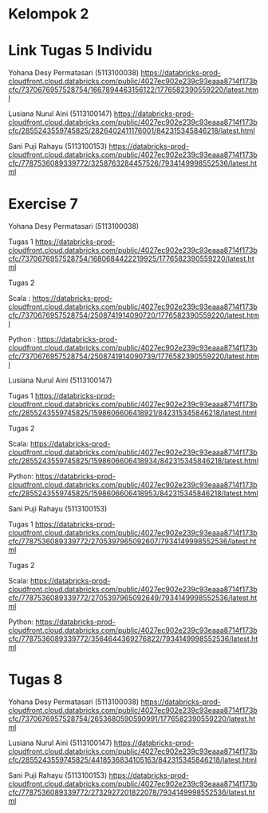 # Kelompok 2
# Link Tugas 5 Individu

Yohana Desy Permatasari (5113100038) 
https://databricks-prod-cloudfront.cloud.databricks.com/public/4027ec902e239c93eaaa8714f173bcfc/7370676957528754/1667894463156122/1776582390559220/latest.html

Lusiana Nurul Aini (5113100147)
https://databricks-prod-cloudfront.cloud.databricks.com/public/4027ec902e239c93eaaa8714f173bcfc/2855243559745825/2826402411176001/842315345846218/latest.html

Sani Puji Rahayu (5113100153)
https://databricks-prod-cloudfront.cloud.databricks.com/public/4027ec902e239c93eaaa8714f173bcfc/7787536089339772/3258763284457526/7934149998552536/latest.html


# Exercise 7

Yohana Desy Permatasari (5113100038) 

Tugas 1 
https://databricks-prod-cloudfront.cloud.databricks.com/public/4027ec902e239c93eaaa8714f173bcfc/7370676957528754/1680684422219925/1776582390559220/latest.html

Tugas 2

Scala :
https://databricks-prod-cloudfront.cloud.databricks.com/public/4027ec902e239c93eaaa8714f173bcfc/7370676957528754/2508741914090720/1776582390559220/latest.html

Python :
https://databricks-prod-cloudfront.cloud.databricks.com/public/4027ec902e239c93eaaa8714f173bcfc/7370676957528754/2508741914090739/1776582390559220/latest.html

Lusiana Nurul Aini (5113100147)

Tugas 1
https://databricks-prod-cloudfront.cloud.databricks.com/public/4027ec902e239c93eaaa8714f173bcfc/2855243559745825/1598606606418921/842315345846218/latest.html

Tugas 2

Scala:
https://databricks-prod-cloudfront.cloud.databricks.com/public/4027ec902e239c93eaaa8714f173bcfc/2855243559745825/1598606606418934/842315345846218/latest.html

Python:
https://databricks-prod-cloudfront.cloud.databricks.com/public/4027ec902e239c93eaaa8714f173bcfc/2855243559745825/1598606606418953/842315345846218/latest.html

Sani Puji Rahayu (5113100153)

Tugas 1
https://databricks-prod-cloudfront.cloud.databricks.com/public/4027ec902e239c93eaaa8714f173bcfc/7787536089339772/2705397965092607/7934149998552536/latest.html

Tugas 2

Scala:
https://databricks-prod-cloudfront.cloud.databricks.com/public/4027ec902e239c93eaaa8714f173bcfc/7787536089339772/2705397965092649/7934149998552536/latest.html

Python:
https://databricks-prod-cloudfront.cloud.databricks.com/public/4027ec902e239c93eaaa8714f173bcfc/7787536089339772/3564644369276822/7934149998552536/latest.html


# Tugas 8

Yohana Desy Permatasari (5113100038) 
https://databricks-prod-cloudfront.cloud.databricks.com/public/4027ec902e239c93eaaa8714f173bcfc/7370676957528754/2653680590590991/1776582390559220/latest.html

Lusiana Nurul Aini (5113100147)
https://databricks-prod-cloudfront.cloud.databricks.com/public/4027ec902e239c93eaaa8714f173bcfc/2855243559745825/4418536834105163/842315345846218/latest.html

Sani Puji Rahayu (5113100153)
https://databricks-prod-cloudfront.cloud.databricks.com/public/4027ec902e239c93eaaa8714f173bcfc/7787536089339772/2732927201822078/7934149998552536/latest.html
